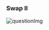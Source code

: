 ### Swap II

![questionImg](https://cdn.discordapp.com/attachments/903251863644827718/910921586515804180/Coderbyte_9.png)
